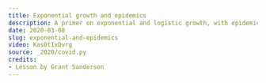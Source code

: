 ```yaml
---
title: Exponential growth and epidemics
description: A primer on exponential and logistic growth, with epidemics as a central example
date: 2020-03-08
slug: exponential-and-epidemics
video: Kas0tIxDvrg
source: _2020/covid.py
credits:
- Lesson by Grant Sanderson
---
```

